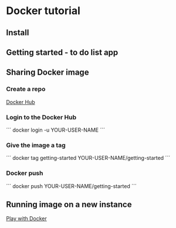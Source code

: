 # Docker tutorial

## Install

## Getting started - to do list app

## Sharing Docker image

### Create a repo

[Docker Hub](https://hub.docker.com/)

### Login to the Docker Hub

´´´
docker login -u YOUR-USER-NAME
´´´

### Give the image a tag

´´´
docker tag getting-started YOUR-USER-NAME/getting-started
´´´

### Docker push

´´´
docker push YOUR-USER-NAME/getting-started
´´´

## Running image on a new instance

[Play with Docker](https://labs.play-with-docker.com/)